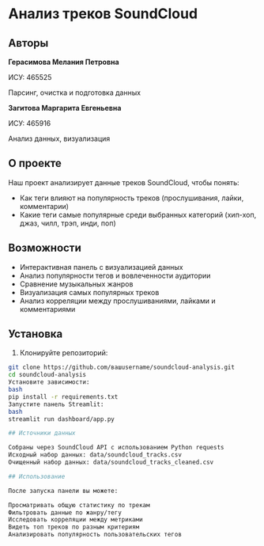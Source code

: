 # Анализ треков SoundCloud

## Авторы

**Герасимова Мелания Петровна**

ИСУ: 465525

Парсинг, очистка и подготовка данных

**Загитова Маргарита Евгеньевна**

ИСУ: 465916

Анализ данных, визуализация

## О проекте

Наш проект анализирует данные треков SoundCloud, чтобы понять:
- Как теги влияют на популярность треков (прослушивания, лайки, комментарии)
- Какие теги самые популярные среди выбранных категорий (хип-хоп, джаз, чилл, трэп, инди, поп)

## Возможности

- Интерактивная панель с визуализацией данных
- Анализ популярности тегов и вовлеченности аудитории
- Сравнение музыкальных жанров
- Визуализация самых популярных треков
- Анализ корреляции между прослушиваниями, лайками и комментариями

## Установка

1. Клонируйте репозиторий:
```bash
git clone https://github.com/вашusername/soundcloud-analysis.git
cd soundcloud-analysis
Установите зависимости:
bash
pip install -r requirements.txt
Запустите панель Streamlit:
bash
streamlit run dashboard/app.py

## Источники данных

Собраны через SoundCloud API с использованием Python requests
Исходный набор данных: data/soundcloud_tracks.csv
Очищенный набор данных: data/soundcloud_tracks_cleaned.csv

## Использование

После запуска панели вы можете:

Просматривать общую статистику по трекам
Фильтровать данные по жанру/тегу
Исследовать корреляции между метриками
Видеть топ треков по разным критериям
Анализировать популярность пользовательских тегов

